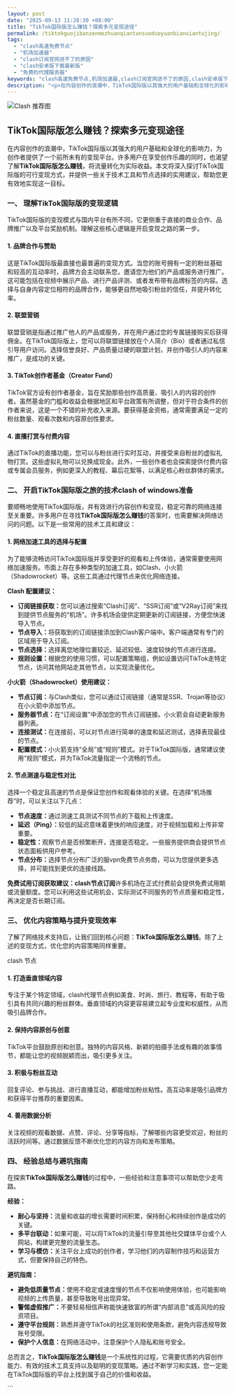 ```yaml
---
layout: post
date: "2025-09-13 11:28:30 +08:00"
title: "TikTok国际版怎么赚钱？探索多元变现途径"
permalink: /tiktokguojibanzenmezhuanqiantansuoduoyuanbianxiantujing/
tags:
  - "clash高速免费节点"
  - "机场加速器"
  - "clash订阅官网进不了的原因"
  - "clash安卓版下载最新版"
  - "免费的代理服务器"
keywords: "clash高速免费节点,机场加速器,clash订阅官网进不了的原因,clash安卓版下载最新版,免费的代理服务器"
description: "<p>在内容创作的浪潮中，TikTok国际版以其强大的用户基础和全球化的影响力，为创作者提供了一个前所未有的变现平台。许多用户在享受创作乐趣的同时，也渴望了解<strong>TikTok国际版怎么赚钱</strong>，将流量转化为实际收益。本文将深入探讨TikTok国际版的可行变现方式，并提供一些关于技术工具和节点选择的实用建议，帮助您更有效地实现这一目标。</p>"
---
```


![Clash 推荐图](https://clashjd.github.io/assets/img/免费机场节点推荐.png)

## TikTok国际版怎么赚钱？探索多元变现途径

<p>在内容创作的浪潮中，TikTok国际版以其强大的用户基础和全球化的影响力，为创作者提供了一个前所未有的变现平台。许多用户在享受创作乐趣的同时，也渴望了解<strong>TikTok国际版怎么赚钱</strong>，将流量转化为实际收益。本文将深入探讨TikTok国际版的可行变现方式，并提供一些关于技术工具和节点选择的实用建议，帮助您更有效地实现这一目标。</p>
<h3>一、 理解TikTok国际版的变现逻辑</h3>
<p>TikTok国际版的变现模式与国内平台有所不同，它更侧重于直接的商业合作、品牌推广以及平台奖励机制。理解这些核心逻辑是开启变现之路的第一步。</p>
<h4>1. 品牌合作与赞助</h4>
<p>这是TikTok国际版最直接也最普遍的变现方式。当您的账号拥有一定的粉丝基础和较高的互动率时，品牌方会主动联系您，邀请您为他们的产品或服务进行推广。这可能包括在视频中展示产品、进行产品评测、或者发布带有品牌标签的内容。选择与自身内容定位相符的品牌合作，能够更自然地吸引粉丝的信任，并提升转化率。</p>
<h4>2. 联盟营销</h4>
<p>联盟营销是指通过推广他人的产品或服务，并在用户通过您的专属链接购买后获得佣金。在TikTok国际版上，您可以将联盟链接放在个人简介（Bio）或者通过私信引导用户访问。选择信誉良好、产品质量过硬的联盟计划，并创作吸引人的内容来推广，是成功的关键。</p>
<h4>3. TikTok创作者基金（Creator Fund）</h4>
<p>TikTok官方设有创作者基金，旨在奖励那些创作高质量、吸引人的内容的创作者。虽然基金的门槛和收益会根据地区和平台政策有所调整，但对于符合条件的创作者来说，这是一个不错的补充收入来源。要获得基金资格，通常需要满足一定的粉丝数量、观看次数和内容原创性要求。</p>
<h4>4. 直播打赏与付费内容</h4>
<p>通过TikTok的直播功能，您可以与粉丝进行实时互动，并接受来自粉丝的虚拟礼物打赏。这些虚拟礼物可以兑换成现金。此外，一些创作者也会探索提供付费内容或专属会员服务，例如更深入的教程、幕后花絮等，以满足核心粉丝群体的需求。</p>
<h3>二、 开启TikTok国际版之旅的技术clash of windows准备</h3>
<p>要顺畅地使用TikTok国际版，并有效进行内容创作和变现，稳定可靠的网络连接至关重要。许多用户在寻找<strong>TikTok国际版怎么赚钱</strong>的答案时，也需要解决网络访问的问题。以下是一些常用的技术工具和建议：</p>
<h4>1. 网络加速工具的选择与配置</h4>
<p>为了能够流畅访问TikTok国际版并享受更好的观看和上传体验，通常需要使用网络加速服务。市面上存在多种类型的加速工具，如Clash、小火箭（Shadowrocket）等。这些工具通过代理节点来优化网络连接。</p>
<p><strong>Clash 配置建议：</strong></p>
<ul>
<li><strong>订阅链接获取：</strong>您可以通过搜索“Clash订阅”、“SSR订阅”或“V2Ray订阅”来找到提供节点服务的“机场”。许多机场会提供定期更新的订阅链接，方便您快速导入节点。</li>
<li><strong>节点导入：</strong>将获取到的订阅链接添加到Clash客户端中。客户端通常有专门的区域用于导入订阅。</li>
<li><strong>节点选择：</strong>选择离您地理位置较近、延迟较低、速度较快的节点进行连接。</li>
<li><strong>规则设置：</strong>根据您的使用习惯，可以配置策略组，例如设置访问TikTok走特定节点，访问其他网站走其他节点，以实现流量优化。</li>
</ul>
<p><strong>小火箭（Shadowrocket）使用建议：</strong></p>
<ul>
<li><strong>节点订阅：</strong>与Clash类似，您可以通过订阅链接（通常是SSR、Trojan等协议）在小火箭中添加节点。</li>
<li><strong>服务器节点：</strong>在“订阅设置”中添加您的节点订阅链接。小火箭会自动更新服务器列表。</li>
<li><strong>连接测试：</strong>在连接前，可以对节点进行简单的速度和延迟测试，选择表现最佳的节点。</li>
<li><strong>配置模式：</strong>小火箭支持“全局”或“规则”模式。对于TikTok国际版，通常建议使用“规则”模式，并为TikTok流量指定一个流畅的节点。</li>
</ul>
<h4>2. 节点测速与稳定性对比</h4>
<p>选择一个稳定且高速的节点是保证您创作和观看体验的关键。在选择“机场推荐”时，可以关注以下几点：</p>
<ul>
<li><strong>节点速度：</strong>通过测速工具测试不同节点的下载和上传速度。</li>
<li><strong>延迟（Ping）：</strong>较低的延迟意味着更快的响应速度，对于视频加载和上传非常重要。</li>
<li><strong>稳定性：</strong>观察节点是否频繁断开，连接是否稳定。一些服务提供商会提供节点状态面板供用户参考。</li>
<li><strong>节点分布：</strong>选择节点分布广泛的服vpn免费节点务商，可以为您提供更多选择，并可能找到更优的连接线路。</li>
</ul>
<p><strong>免费试用订阅获取建议：clash节点订阅</strong>许多机场在正式付费前会提供免费试用期或流量额度。您可以利用这些试用机会，实际测试不同服务的节点质量和稳定性，再决定是否长期订阅。</p>
<h3>三、 优化内容策略与提升变现效率</h3>
<p>了解了网络技术支持后，让我们回到核心问题：<strong>TikTok国际版怎么赚钱</strong>。除了上述的变现方式，优化您的内容策略同样重要。</p>
clash 节点<h4>1. 打造垂直领域内容</h4>
<p>专注于某个特定领域，clash代理节点例如美食、时尚、旅行、教程等，有助于吸引具有共同兴趣的粉丝群体。垂直领域的内容更容易建立起专业度和权威性，从而吸引品牌合作。</p>
<h4>2. 保持内容原创与创意</h4>
<p>TikTok平台鼓励原创和创意。独特的内容风格、新颖的拍摄手法或有趣的故事情节，都能让您的视频脱颖而出，吸引更多关注。</p>
<h4>3. 积极与粉丝互动</h4>
<p>回复评论、参与挑战、进行直播互动，都能增加粉丝粘性。高互动率是吸引品牌方和获得平台推荐的重要因素。</p>
<h4>4. 善用数据分析</h4>
<p>关注视频的观看数据、点赞、评论、分享等指标，了解哪些内容更受欢迎，粉丝的活跃时间等。通过数据反馈不断优化您的内容方向和发布策略。</p>
<h3>四、 经验总结与避坑指南</h3>
<p>在探索<strong>TikTok国际版怎么赚钱</strong>的过程中，一些经验和注意事项可以帮助您少走弯路。</p>
<p><strong>经验：</strong></p>
<ul>
<li><strong>耐心与坚持：</strong>流量和收益的增长需要时间积累，保持耐心和持续创作是成功的关键。</li>
<li><strong>多平台联动：</strong>如果可能，可以将TikTok的流量引导至其他社交媒体平台或个人网站，构建更完整的流量生态。</li>
<li><strong>学习与模仿：</strong>关注平台上成功的创作者，学习他们的内容制作技巧和运营方式，但要保持自己的特色。</li>
</ul>
<p><strong>避坑指南：</strong></p>
<ul>
<li><strong>避免低质量节点：</strong>使用不稳定或速度慢的节点不仅影响使用体验，也可能影响视频的上传质量，甚至导致账号出现异常。</li>
<li><strong>警惕虚假推广：</strong>不要轻易相信声称能快速致富的所谓“内部消息”或高风险的投资项目。</li>
<li><strong>遵守平台规则：</strong>熟悉并遵守TikTok的社区准则和使用条款，避免内容违规导致账号受限。</li>
<li><strong>保护个人信息：</strong>在网络活动中，注意保护个人隐私和账号安全。</li>
</ul>
<p>总而言之，<strong>TikTok国际版怎么赚钱</strong>是一个系统性的过程，它需要优质的内容创作能力、有效的技术工具支持以及聪明的变现策略。通过不断学习和实践，您一定能在TikTok国际版的平台上找到属于自己的价值和收益。</p>
<p> ```</p>